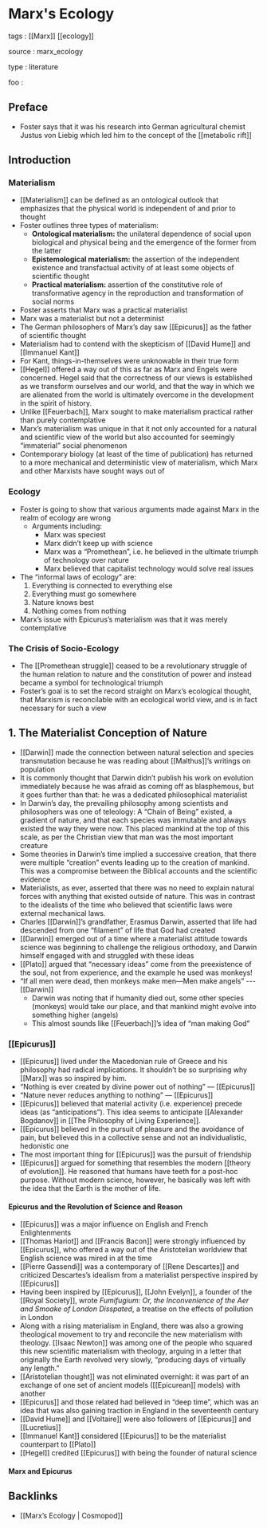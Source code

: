 # Marx's Ecology

tags
: [[Marx]] [[ecology]]

source
: marx_ecology

type
: literature

foo
: 


## Preface

-   Foster says that it was his research into German agricultural chemist Justus von Liebig which led him to the concept of the [[metabolic rift]]


## Introduction


### Materialism

-   [[Materialism]] can be defined as an ontological outlook that emphasizes that the physical world is independent of and prior to thought
-   Foster outlines three types of materialism:
    -   **Ontological materialism:** the unilateral dependence of social upon biological and physical being and the emergence of the former from the latter
    -   **Epistemological materialism:** the assertion of the independent existence and transfactual activity of at least some objects of scientific thought
    -   **Practical materialism:** assertion of the constitutive role of transformative agency in the reproduction and transformation of social norms
-   Foster asserts that Marx was a practical materialist
-   Marx was a materialist but not a determinist
-   The German philosophers of Marx&rsquo;s day saw [[Epicurus]] as the father of scientific thought
-   Materialism had to contend with the skepticism of [[David Hume]] and [[Immanuel Kant]]
-   For Kant, things-in-themselves were unknowable in their true form
-   [[Hegel]] offered a way out of this as far as Marx and Engels were concerned. Hegel said that the correctness of our views is established as we transform ourselves and our world, and that the way in which we are alienated from the world is ultimately overcome in the development in the spirit of history.
-   Unlike [[Feuerbach]], Marx sought to make materialism practical rather than purely contemplative
-   Marx&rsquo;s materialism was unique in that it not only accounted for a natural and scientific view of the world but also accounted for seemingly &ldquo;immaterial&rdquo; social phenomenon
-   Contemporary biology (at least of the time of publication) has returned to a more mechanical and deterministic view of materialism, which Marx and other Marxists have sought ways out of


### Ecology

-   Foster is going to show that various arguments made against Marx in the realm of ecology are wrong
    -   Arguments including:
        -   Marx was speciest
        -   Marx didn&rsquo;t keep up with science
        -   Marx was a &ldquo;Promethean&rdquo;, i.e. he believed in the ultimate triumph of technology over nature
        -   Marx believed that capitalist technology would solve real issues
-   The &ldquo;informal laws of ecology&rdquo; are:
    1.  Everything is connected to everything else
    2.  Everything must go somewhere
    3.  Nature knows best
    4.  Nothing comes from nothing
-   Marx&rsquo;s issue with Epicurus&rsquo;s materialism was that it was merely contemplative


### The Crisis of Socio-Ecology

-   The [[Promethean struggle]] ceased to be a revolutionary struggle of the human relation to nature and the constitution of power and instead became a symbol for technological triumph
-   Foster&rsquo;s goal is to set the record straight on Marx&rsquo;s ecological thought, that Marxism is reconcilable with an ecological world view, and is in fact necessary for such a view


## 1. The Materialist Conception of Nature

-   [[Darwin]] made the connection between natural selection and species transmutation because he was reading about [[Malthus]]&rsquo;s writings on population
-   It is commonly thought that Darwin didn&rsquo;t publish his work on evolution immediately because he was afraid as coming off as blasphemous, but it goes further than that: he was a dedicated philosophical materialist
-   In Darwin&rsquo;s day, the prevailing philosophy among scientists and philosophers was one of teleology: A &ldquo;Chain of Being&rdquo; existed, a gradient of nature, and that each species was immutable and always existed the way they were now. This placed mankind at the top of this scale, as per the Christian view that man was the most important creature
-   Some theories in Darwin&rsquo;s time implied a successive creation, that there were multiple &ldquo;creation&rdquo; events leading up to the creation of mankind. This was a compromise between the Biblical accounts and the scientific evidence
-   Materialists, as ever, asserted that there was no need to explain natural forces with anything that existed outside of nature. This was in contrast to the idealists of the time who believed that scientific laws were external mechanical laws.
-   Charles [[Darwin]]&rsquo;s grandfather, Erasmus Darwin, asserted that life had descended from one &ldquo;filament&rdquo; of life that God had created
-   [[Darwin]] emerged out of a time where a materialist attitude towards science was beginning to challenge the religious orthodoxy, and Darwin himself engaged with and struggled with these ideas
-   [[Plato]] argued that &ldquo;necessary ideas&rdquo; come from the preexistence of the soul, not from experience, and the example he used was monkeys!
-   &ldquo;If all men were dead, then monkeys make men&#x2014;Men make angels&rdquo; ---[[Darwin]]
    -   Darwin was noting that if humanity died out, some other species (monkeys) would take our place, and that mankind might evolve into something higher (angels)
    -   This almost sounds like [[Feuerbach]]&rsquo;s idea of &ldquo;man making God&rdquo;


### [[Epicurus]]

-   [[Epicurus]] lived under the Macedonian rule of Greece and his philosophy had radical implications. It shouldn&rsquo;t be so surprising why [[Marx]] was so inspired by him.
-   &ldquo;Nothing is ever created by divine power out of nothing&rdquo; &#x2014; [[Epicurus]]
-   &ldquo;Nature never reduces anything to nothing&rdquo; &#x2014; [[Epicurus]]
-   [[Epicurus]] believed that material activity (i.e. experience) precede ideas (as &ldquo;anticipations&rdquo;). This idea seems to anticipate [[Alexander Bogdanov]] in [[The Philosophy of Living Experience]].
-   [[Epicurus]] believed in the pursuit of pleasure and the avoidance of pain, but believed this in a collective sense and not an individualistic, hedonistic one
-   The most important thing for [[Epicurus]] was the pursuit of friendship
-   [[Epicurus]] argued for something that resembles the modern [[theory of evolution]]. He reasoned that humans have teeth for a post-hoc purpose. Without modern science, however, he basically was left with the idea that the Earth is the mother of life.


#### Epicurus and the Revolution of Science and Reason

-   [[Epicurus]] was a major influence on English and French Enlightenments
-   [[Thomas Hariot]] and [[Francis Bacon]] were strongly influenced by [[Epicurus]], who offered a way out of the Aristotelian worldview that English science was mired in at the time
-   [[Pierre Gassendi]] was a contemporary of [[Rene Descartes]] and criticized Descartes&rsquo;s idealism from a materialist perspective inspired by [[Epicurus]]
-   Having been inspired by [[Epicurus]], [[John Evelyn]], a founder of the [[Royal Society]], wrote _Fumifugium: Or, the Inconvenience of the Aer and Smoake of London Disspated_, a treatise on the effects of pollution in London
-   Along with a rising materialism in England, there was also a growing theological movement to try and reconcile the new materialism with theology. [[Isaac Newton]] was among one of the people who squared this new scientific materialism with theology, arguing in a letter that originally the Earth revolved very slowly, &ldquo;producing days of virtually any length.&rdquo;
-   [[Aristotelian thought]] was not eliminated overnight: it was part of an exchange of one set of ancient models ([[Epicurean]] models) with another
-   [[Epicurus]] and those related had believed in &ldquo;deep time&rdquo;, which was an idea that was also gaining traction in England in the seventeenth century
-   [[David Hume]] and [[Voltaire]] were also followers of [[Epicurus]] and [[Lucretius]]
-   [[Immanuel Kant]] considered [[Epicurus]] to be the materialist counterpart to [[Plato]]
-   [[Hegel]] credited [[Epicurus]] with being the founder of natural science


#### Marx and Epicurus


## Backlinks

-   [[Marx&rsquo;s Ecology | Cosmopod]]
